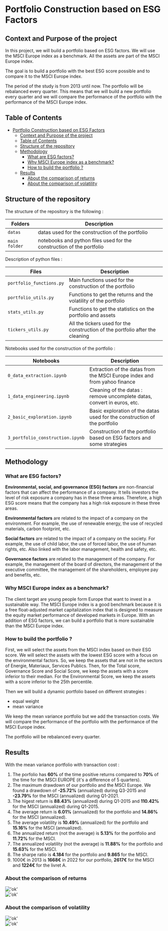 # Portfolio Construction based on ESG Factors

## Context and Purpose of the project

In this project, we will build a portfolio based on ESG factors. We will use the MSCI Europe index as a benchmark. All the assets are part of the MSCI Europe index.

The goal is to build a portfolio with the best ESG score possible and to compare it to the MSCI Europe index.

The period of the study is from 2013 until now. The portfolio will be rebalanced every quarter. This means that we will build a new portfolio every quarter and we will compare the performance of the portfolio with the performance of the MSCI Europe index.

## Table of Contents

- [Portfolio Construction based on ESG Factors](#portfolio-construction-based-on-esg-factors)
  - [Context and Purpose of the project](#context-and-purpose-of-the-project)
  - [Table of Contents](#table-of-contents)
  - [Structure of the repository](#structure-of-the-repository)
  - [Methodology](#methodology)
    - [What are ESG factors?](#what-are-esg-factors)
    - [Why MSCI Europe index as a benchmark?](#why-msci-europe-index-as-a-benchmark)
    - [How to build the portfolio ?](#how-to-build-the-portfolio-)
  - [Results](#results)
    - [About the comparison of returns](#about-the-comparison-of-returns)
    - [About the comparison of volatility](#about-the-comparison-of-volatility)

## Structure of the repository

The structure of the repository is the following :

| Folders | Description |
| --- | --- |
| `datas` | datas used for the construction of the portfolio |
| `main folder` | notebooks and python files used for the construction of the portfolio |

Description of python files :

| Files | Description |
| --- | --- |
| `portfolio_functions.py` | Main functions used for the construction of the portfolio |
| `portfolio_utils.py` | Functions to get the returns and the volatility of the portfolio |
| `stats_utils.py` | Functions to get the statistics on the portfolio and assets |
| `tickers_utils.py` | All the tickers used for the construction of the portfolio after the cleaning |

Notebooks used for the construction of the portfolio :

| Notebooks | Description |
| --- | --- |
| `0_data_extraction.ipynb` | Extraction of the datas from the MSCI Europe index and from yahoo finance |
| `1_data_engineering.ipynb` | Cleaning of the datas : remove uncomplete datas, convert in euros, etc. |
| `2_basic_exploration.ipynb` | Basic exploration of the datas used for the construction of the portfolio |
| `3_portfolio_construction.ipynb` | Construction of the portfolio based on ESG factors and some strategies |

## Methodology

### What are ESG factors?

**Environmental, social, and governance (ESG) factors** are non-financial factors that can affect the performance of a company. It tells investors the level of risk exposure a company has in these three areas. Therefore, a high ESG score means that the company has a high risk exposure in these three areas.

**Environmental factors** are related to the impact of a company on the environment. For example, the use of renewable energy, the use of recycled materials, carbon footprint, etc.

**Social factors** are related to the impact of a company on the society. For example, the use of child labor, the use of forced labor, the use of human rights, etc. Also linked with the labor management, health and safety, etc.

**Governance factors** are related to the management of the company. For example, the management of the board of directors, the management of the executive committee, the management of the shareholders, employee pay and benefits, etc.

### Why MSCI Europe index as a benchmark?

The client target are young people form Europe that want to invest in a sustainable way. The MSCI Europe index is a good benchmark because it is a free float-adjusted market capitalization index that is designed to measure the equity market performance of developed markets in Europe. With an addition of ESG factors, we can build a portfolio that is more sustainable than the MSCI Europe index.

### How to build the portfolio ?

First, we will select the assets from the MSCI index based on their ESG score. We will select the assets with the lowest ESG score with a focus on the environmental factors.
So, we keep the assets that are not in the sectors of Energie, Materiaux, Services Publics. Then, for the Total score, Governance Score and Social Score, we keep the assets with a score inferior to their median. For the Environmental Score, we keep the assets with a score inferior to the 25th percentile.

Then we will build a dynamic portfolio based on different strategies :

- equal weight
- mean variance

We keep the mean variance portfolio but we add the transaction costs. We will compare the performance of the portfolio with the performance of the MSCI Europe index.

The portfolio will be rebalanced every quarter.

## Results

With the mean variance portfolio with transaction cost :

1. The porfolio has **60%** of the time positive returns compared to **70%** of the time for the MSCI EUROPE (it's a difference of 5 quarters).
2. The maximum drawdown of our portfolio and the MSCI Europe. We found a drawdown of **-25.72%** (annualized) during Q3-2015 and **-23.79%** for the MSCI (annualized) during Q1-2021.
3. The higest return is **88.43%** (annualized) during Q1-2015 and **110.42%** for the MSCI (annualized) during Q1-2015.
4. The average return is **6.01%** (annualized) for the portfolio and **14.86%** for the MSCI (annualized).
5. The average volatility is **10.49%** (annualized) for the portfolio and **15.16%** for the MSCI (annualized).
6. The annualized return (not the average) is **5.13%** for the portfolio and **11.72%** for the MSCI.
7. The annualized volatility (not the average) is **11.88%** for the portfolio and **15.63%** for the MSCI.
8. The sharpe ratio is **4.184** for the portfolio and **9.865** for the MSCI.
9. 1000€ in 2013 is **1668€** in 2022 for our portfolio, **2617€** for the MSCI and **1224€** for the livret A.

### About the comparison of returns

!['ok'](_attachments/comp%20ret.png)  
!['ok'](_attachments/diff%20returns.png)  

### About the comparison of volatility

!['ok'](_attachments/comp%20vol.png)  
!['ok'](_attachments/diff%20vol.png)